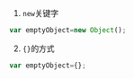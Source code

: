 1. `new`关键字

```javascript
var emptyObject=new Object();
```

2. `{}`的方式

```javascript
var emptyObject={};
```